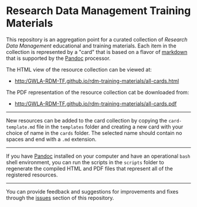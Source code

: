 # Research Data Management Training Materials

This repository is an aggregation point for a curated collection of *Research Data Management* educational and training materials. Each item in the collection is represented by a "card" that is based on a flavor of [markdown](https://daringfireball.net/projects/markdown/syntax) that is supported by the [Pandoc](https://pandoc.org/MANUAL.html) processor. 

The HTML view of the resource collection can be viewed at: 
* [http:/GWLA-RDM-TF.github.io/rdm-training-materials/all-cards.html](http:/GWLA-RDM-TF.github.io/rdm-training-materials/all-cards.html)

The PDF representation of the resource collection cat be downloaded from: 
* [http:/GWLA-RDM-TF.github.io/rdm-training-materials/all-cards.pdf](http:/GWLA-RDM-TF.github.io/rdm-training-materials/all-cards.pdf)

----------------------

New resources can be added to the card collection by copying the `card-template.md` file in the `templates` folder and creating a new card with your choice of name in the `cards` folder. The selected name should contain no spaces and end with a `.md` extension. 

----------------------

If you have [Pandoc](https://pandoc.org/MANUAL.html) installed on your computer and have an operational `bash` shell environment, you can run the scripts in the `scripts` folder to regenerate the compiled HTML and PDF files that represent all of the registered resources. 

----------------------

You can provide feedback and suggestions for improvements and fixes through the [issues](https://github.com/GWLA-RDM-TF/rdm-training-materials/issues) section of this repository. 



